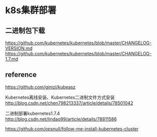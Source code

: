 # k8s集群部署

## 二进制包下载

https://github.com/kubernetes/kubernetes/blob/master/CHANGELOG-VERSION.md  
https://github.com/kubernetes/kubernetes/blob/master/CHANGELOG-1.7.md  

## reference

https://github.com/gjmzj/kubeasz  

Kubernetes离线安装、Kubernetes二进制文件方式安装  
http://blog.csdn.net/chen798213337/article/details/78501042  

二进制部署kubernetes1.7.4  
http://blog.csdn.net/lindao99/article/details/78811586  

https://github.com/opsnull/follow-me-install-kubernetes-cluster  

